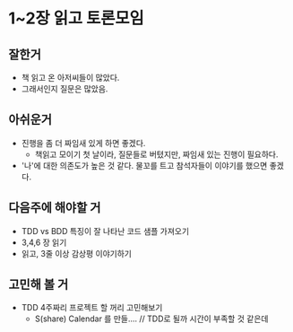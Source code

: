 # 1~2장 읽고 토론모임

## 잘한거
* 책 읽고 온 아저씨들이 많았다.
* 그래서인지 질문은 많았음.

## 아쉬운거
* 진행을 좀 더 짜임새 있게 하면 좋겠다.
    * 책읽고 모이기 첫 날이라, 질문들로 버텼지만, 짜임새 있는 진행이 필요하다.
* '나'에 대한 의존도가 높은 것 같다. 물꼬를 트고 참석자들이 이야기를 했으면 좋겠다.

## 다음주에 해야할 거
* TDD vs BDD 특징이 잘 나타난 코드 샘플 가져오기
* 3,4,6 장 읽기
* 읽고, 3줄 이상 감상평 이야기하기

## 고민해 볼 거
* TDD 4주짜리 프로젝트 할 꺼리 고민해보기
    * S(share) Calendar 를 만들.... // TDD로 될까 시간이 부족할 것 같은데
